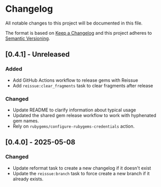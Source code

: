 # Changelog

All notable changes to this project will be documented in this file.

The format is based on [Keep a Changelog](http://keepachangelog.com/)
and this project adheres to [Semantic Versioning](http://semver.org/).

## [0.4.1] - Unreleased

### Added

- Add GitHub Actions workflow to release gems with Reissue
- Add `reissue:clear_fragments` task to clear fragments after release

### Changed

- Update README to clarify information about typical usage
- Updated the shared gem release workflow to work with hyphenated gem names.
- Rely on `rubygems/configure-rubygems-credentials` action.

## [0.4.0] - 2025-05-08

### Changed

- Update reformat task to create a new changelog if it doesn't exist
- Update the `reissue:branch` task to force create a new branch if it already exists.
